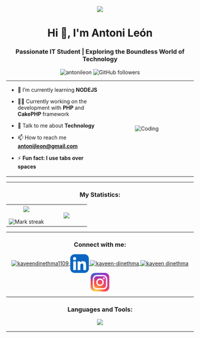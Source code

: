 <p align="center"><picture align="center"><img align="center" src = "https://github.com/7oSkaaa/7oSkaaa/blob/main/Images/about_me.gif?raw=true" width = 50px></picture></p>
<h1 align="center">Hi 👋, I'm Antoni León</h1>
<h3 align="center">Passionate IT Student | Exploring the Boundless World of Technology</h3>
<p align="center">
  <img src="https://komarev.com/ghpvc/?username=antonileon" alt="antonileon" />
  <img alt="GitHub followers" src="https://img.shields.io/github/followers/antonileon" />
  
</p>


<table align="center">
<tr border="none">
<td width="50%" align="left">
  
- 🌱 I’m currently learning **NODEJS**

- 🧑‍🎓 Currently working on the development with **PHP** and **CakePHP** framework

- 💬 Talk to me about **Technology**

- 📫 How to reach me **antonijleon@gmail.com**
  
- ⚡ **Fun fact: I use tabs over spaces**

</td>
<td width="50%" align="center">

  <img align="center" alt="Coding" width="450" src="https://repository-images.githubusercontent.com/588181932/e36ec678-7984-4cdd-8e4c-a3932772ff8e">

  
  </td>
</tr>
</table>

---

<h3 align="center">My Statistics:</h3>
<p align="center">
<table align="center">
<tr border="none">
<td width="50%" align="center">  
  <img  align="center"  src="https://github-readme-stats.vercel.app/api?username=antonileon&theme=dark&show_icons=true&count_private=true" />
  <br></br>
  <img  title="🔥 Get streak stats for your profile at git.io/streak-stats" alt="Mark streak" src="https://github-readme-streak-stats.herokuapp.com/?user=antonileon&theme=dark&hide_border=false" /> 
</td>
<td width="50%" align="center">
  <img  align="center"  src="https://github-readme-stats.anuraghazra1.vercel.app/api/top-langs/?username=antonileon&theme=dark&hide_border=false&no-bg=true&no-frame=true&langs_count=10"/>  
</td>
</tr>
</table>

---

<h3 align="center">Connect with me:</h3>
<p align="center">
  <a href="https://www.youtube.com/channel/UCJPRbxNjnavUCE1oKtLjwrQ" target="blank">
    <img align="center" src="https://static-00.iconduck.com/assets.00/youtube-icon-2048x2048-gedp2icy.png" alt="kaveendinethma1109" height="50" width="50" />
  </a>
  <a href="https://linkedin.com/in/kaveendinethma" target="blank">
    <img align="center" src="https://github.com/tandpfun/skill-icons/blob/main/icons/LinkedIn.svg" alt="kaveendinethma" height="50" width="50" />
  </a>
  <a href="https://stackoverflow.com/users/22345746/kaveen-dinethma" target="blank">
    <img align="center" src="https://raw.githubusercontent.com/rahuldkjain/github-profile-readme-generator/master/src/images/icons/Social/stack-overflow.svg" alt="kaveen-dinethma" height="50" width="50" />
  </a>
  <a href="https://fb.com/kaveen dinethma" target="blank">
    <img align="center" src="https://raw.githubusercontent.com/rahuldkjain/github-profile-readme-generator/master/src/images/icons/Social/facebook.svg" alt="kaveen dinethma" height="50" width="50" />
  </a>
  <a href="https://instagram.com/kavee_dineth" target="blank">
    <img align="center" src="https://github.com/tandpfun/skill-icons/blob/main/icons/Instagram.svg" alt="kavee_dineth" height="50" width="50" />
  </a>
</p>

---

<h3 align="center">Languages and Tools:</h3>
<p align="center">
  <img src="https://skillicons.dev/icons?i=nodejs,github,javascript,mongodb,php,laravel,bootstrap,css,git,html,mysql" />
</p>

---

<!--<h3 align="center">Support:</h3>
<p align="center"><a href="https://www.buymeacoffee.com/scar2001"> <img align="center" src="https://cdn.buymeacoffee.com/buttons/v2/default-yellow.png" height="50" width="210" alt="scar2001" /></a></p>--!>
